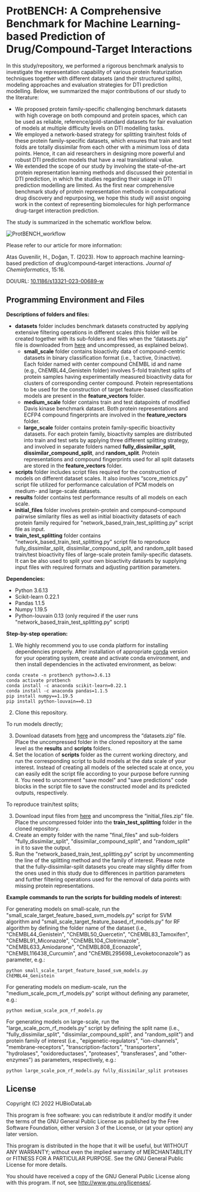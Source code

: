 # ProtBENCH: A Comprehensive Benchmark for Machine Learning-based Prediction of Drug/Compound-Target Interactions
In this study/repository, we performed a rigorous benchmark analysis to investigate the representation capability of various protein featurization techniques together with different datasets (and their structured splits), modeling approaches and evaluation strategies for DTI prediction modelling. Below, we summarized the major contributions of our study to the literature:
* We proposed protein family-specific challenging benchmark datasets with high coverage on both compound and protein spaces, which can be used as reliable, reference/gold-standard datasets for fair evaluation of models at multiple difficulty levels on DTI modelling tasks.
* We employed a network-based strategy for splitting train/test folds of these protein family-specific datasets, which ensures that train and test folds are totally dissimilar from each other with a minimum loss of data points. Hence, it can aid researchers in designing more powerful and robust DTI prediction models that have a real translational value.
* We extended the scope of our study by involving the state-of-the-art protein representation learning methods and discussed their potential in DTI prediction, in which the studies regarding their usage in DTI prediction modelling are limited.
As the first near comprehensive benchmark study of protein representation methods in computational drug discovery and repurposing, we hope this study will assist ongoing work in the context of representing biomolecules for high performance drug-target interaction prediction.

The study is summarized in the schematic workflow below.

![ProtBENCH_workflow](https://user-images.githubusercontent.com/13165170/167027598-d4b13b56-7266-4c22-897b-d847021fe462.png)

Please refer to our article for more information:

Atas Guvenilir, H., Doğan, T. (2023). How to approach machine learning-based prediction of drug/compound–target interactions. *Journal of Cheminformatics*, 15:16.

DOI/URL: [10.1186/s13321-023-00689-w](https://doi.org/10.1186/s13321-023-00689-w)

## Programming Environment and Files
**Descriptions of folders and files:**

*	**datasets** folder includes benchmark datasets constructed by applying extensive filtering operations in different scales (this folder will be created together with its sub-folders and files when the “datasets.zip” file is downloaded from [here](https://drive.google.com/file/d/1zVOyFIEOo33yeF3vFE8paz5pS5H5Z99N/view?usp=sharing) and uncompressed, as explained below).
    * **small_scale** folder contains bioactivity data of compound-centric datasets in binary classification format (i.e., 1:active, 0:inactive). Each folder named with center compound ChEMBL id and name (e.g., ChEMBL44_Genistein folder)  involves 5-fold train/test splits of protein samples having experimentally measured bioactivity data for clusters of corresponding center compound. Protein representations to be used for the construction of target feature-based classification models are present in the **feature_vectors** folder.
    * **medium_scale** folder contains train and test datapoints of modified Davis kinase benchmark dataset. Both protein representations and ECFP4 compound fingerprints are involved in the **feature_vectors** folder.
    * **large_scale** folder contains protein family-specific bioactivity datasets. For each protein family, bioactivity samples are distributed into train and test sets by applying three different splitting strategy, and involved in separate folders named **fully_dissimilar_split**, **dissimilar_compound_split**, and **random_split**. Protein representations and compound fingerprints used for all split datasets are stored in the **feature_vectors** folder.
*	**scripts** folder includes script files required for the construction of models on different dataset scales. It also involves “score_metrics.py” script file utilized for performance calculation of PCM models on medium- and large-scale datasets.
*	**results** folder contains test performance results of all models on each scale. 
*	**initial_files** folder involves protein-protein and compound-compound pairwise similarity files as well as initial bioactivity datasets of each protein family required for "network_based_train_test_splitting.py" script file as input.
*	**train_test_splitting** folder contains "network_based_train_test_splitting.py" script file to reproduce fully_dissimilar_split, dissimilar_compound_split, and random_split based train/test bioactivity files of large-scale protein family-specific datasets. It can be also used to split your own bioactivity datasets by supplying input files with required formats and adjusting partition parameters. 

**Dependencies:**

* Python 3.6.13
* Scikit-learn 0.22.1
* Pandas 1.1.5
* Numpy 1.19.5
* Python-louvain 0.13 (only required if the user runs "network_based_train_test_splitting.py" script)

**Step-by-step operation:**
1. We highly recommend you to use conda platform for installing dependencies properly. After installation of appropriate [conda](https://docs.conda.io/projects/conda/en/latest/user-guide/install/index.html) version for your operating system, create and activate conda environment, and then install dependencies in the activated environment, as below:
```
conda create -n protbench python=3.6.13
conda activate protbench
conda install -c anaconda scikit-learn=0.22.1
conda install -c anaconda pandas=1.1.5
pip install numpy==1.19.5
pip install python-louvain==0.13
```
2. Clone this repository.

To run models directly;

3. Download datasets from [here](https://drive.google.com/file/d/1zVOyFIEOo33yeF3vFE8paz5pS5H5Z99N/view?usp=sharing) and uncompress the “datasets.zip” file. Place the uncompressed folder in the cloned repository at the same level as the **results** and **scripts** folders. 
4. Set the location of **scripts** folder as the current working directory, and run the corresponding script to build models at the data scale of your interest. Instead of creating all models of the selected scale at once, you can easily edit the script file according to your purpose before running it. You need to uncomment "save model" and "save predictions" code blocks in the script file to save the constructed model and its predicted outputs, respectively.

To reproduce train/test splits;

3. Download input files from [here](https://drive.google.com/file/d/1d9ggqtmz9x0cBIdGAmR0URn2FpqX_zcH/view?usp=share_link) and uncompress the “initial_files.zip” file. Place the uncompressed folder into the **train_test_splitting** folder in the cloned repository.
4. Create an empty folder with the name "final_files" and sub-folders "fully_dissimilar_split", "dissimilar_compound_split", and "random_split" in it to save the output.
5. Run the "network_based_train_test_splitting.py" script by uncommenting the line of the splitting method and the family of interest. Please note that the fully-dissimilar-split datasets you create may slightly differ from the ones used in this study due to differences in partition parameters and further filtering operations used for the removal of data points with missing protein representations.

**Example commands to run the scripts for building models of interest:**
   
For generating models on small-scale, run the "small_scale_target_feature_based_svm_models.py" script for SVM algorithm and "small_scale_target_feature_based_rf_models.py" for RF algorithm by defining the folder name of the dataset (i.e., "ChEMBL44_Genistein", "ChEMBL50_Quercetin", "ChEMBL83_Tamoxifen", "ChEMBL91_Miconazole", "ChEMBL104_Clotrimazole", "ChEMBL633_Amiodarone", "ChEMBL808_Econazole", "ChEMBL116438_Curcumin", and "ChEMBL295698_Levoketoconazole") as parameter, e.g.:
   
```
python small_scale_target_feature_based_svm_models.py ChEMBL44_Genistein
```
   
For generating models on medium-scale, run the "medium_scale_pcm_rf_models.py" script without defining any parameter, e.g.:
   
```
python medium_scale_pcm_rf_models.py
```
   
For generating models on large-scale, run the "large_scale_pcm_rf_models.py" script by defining the split name (i.e., "fully_dissimilar_split", "dissimilar_compound_split", and "random_split") and protein family of interest (i.e., "epigenetic-regulators", "ion-channels", "membrane-receptors", "transcription-factors", "transporters", "hydrolases", "oxidoreductases", "proteases", "transferases", and "other-enzymes") as parameters, respectively, e.g.:
   
```
python large_scale_pcm_rf_models.py fully_dissimilar_split proteases
```
   
## License

Copyright (C) 2022 HUBioDataLab

This program is free software: you can redistribute it and/or modify it under the terms of the GNU General Public License as published by the Free Software Foundation, either version 3 of the License, or (at your option) any later version.

This program is distributed in the hope that it will be useful, but WITHOUT ANY WARRANTY; without even the implied warranty of MERCHANTABILITY or FITNESS FOR A PARTICULAR PURPOSE. See the GNU General Public License for more details.

You should have received a copy of the GNU General Public License along with this program. If not, see http://www.gnu.org/licenses/.


